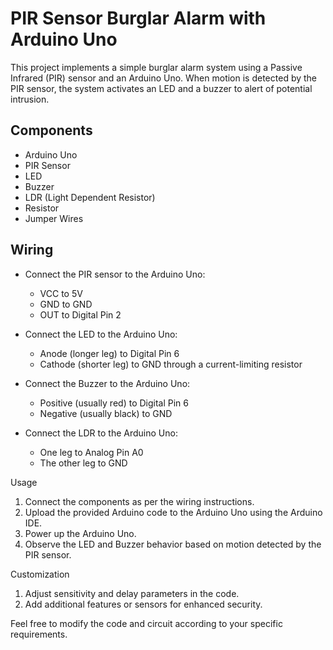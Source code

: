 # PIR Sensor Burglar Alarm with Arduino Uno

This project implements a simple burglar alarm system using a Passive Infrared (PIR) sensor and an Arduino Uno. When motion is detected by the PIR sensor, the system activates an LED and a buzzer to alert of potential intrusion.

## Components

- Arduino Uno
- PIR Sensor
- LED
- Buzzer
- LDR (Light Dependent Resistor)
- Resistor
- Jumper Wires

## Wiring

- Connect the PIR sensor to the Arduino Uno:

  - VCC to 5V
  - GND to GND
  - OUT to Digital Pin 2

- Connect the LED to the Arduino Uno:

  - Anode (longer leg) to Digital Pin 6
  - Cathode (shorter leg) to GND through a current-limiting resistor

- Connect the Buzzer to the Arduino Uno:

  - Positive (usually red) to Digital Pin 6
  - Negative (usually black) to GND

- Connect the LDR to the Arduino Uno:

  - One leg to Analog Pin A0
  - The other leg to GND

Usage

   1. Connect the components as per the wiring instructions.
   2. Upload the provided Arduino code to the Arduino Uno using the Arduino IDE.
   3. Power up the Arduino Uno.
   4. Observe the LED and Buzzer behavior based on motion detected by the PIR sensor.

Customization

   1. Adjust sensitivity and delay parameters in the code.
   2. Add additional features or sensors for enhanced security.

Feel free to modify the code and circuit according to your specific requirements.
